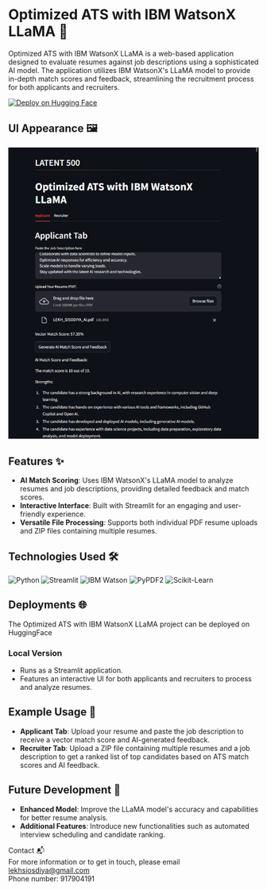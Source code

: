 # Optimized ATS with IBM WatsonX LLaMA 📄

Optimized ATS with IBM WatsonX LLaMA is a web-based application designed to evaluate resumes against job descriptions using a sophisticated AI model. The application utilizes IBM WatsonX's LLaMA model to provide in-depth match scores and feedback, streamlining the recruitment process for both applicants and recruiters.

[![Deploy on Hugging Face](https://img.shields.io/badge/Deploy-Hugging%20Face-ffd500?style=for-the-badge&logo=huggingface&logoColor=white)](https://huggingface.co/spaces/lekhsisodiya/LATENT_5XX)

## UI Appearance 🖼️
![Optimized ATS UI](https://github.com/lekh-ai/Latent-500-AI-based-ATS-software/blob/main/Latent%20500.png)

## Features ✨

- **AI Match Scoring**: Uses IBM WatsonX's LLaMA model to analyze resumes and job descriptions, providing detailed feedback and match scores.
- **Interactive Interface**: Built with Streamlit for an engaging and user-friendly experience.
- **Versatile File Processing**: Supports both individual PDF resume uploads and ZIP files containing multiple resumes.

## Technologies Used 🛠️

![Python](https://img.shields.io/badge/Python-3776AB?style=for-the-badge&logo=python&logoColor=white)
![Streamlit](https://img.shields.io/badge/Streamlit-FF4B4B?style=for-the-badge&logo=streamlit&logoColor=white)
![IBM Watson](https://img.shields.io/badge/IBM%20Watson-1F70C1?style=for-the-badge&logo=ibm&logoColor=white)
![PyPDF2](https://img.shields.io/badge/PyPDF2-000000?style=for-the-badge&logo=python&logoColor=white)
![Scikit-Learn](https://img.shields.io/badge/Scikit--Learn-F7931E?style=for-the-badge&logo=scikit-learn&logoColor=white)

## Deployments 🌐
The Optimized ATS with IBM WatsonX LLaMA project can be deployed on HuggingFace

### Local Version
- Runs as a Streamlit application.
- Features an interactive UI for both applicants and recruiters to process and analyze resumes.

## Example Usage 🧪

- **Applicant Tab**: Upload your resume and paste the job description to receive a vector match score and AI-generated feedback.
- **Recruiter Tab**: Upload a ZIP file containing multiple resumes and a job description to get a ranked list of top candidates based on ATS match scores and AI feedback.

## Future Development 🚀

- **Enhanced Model**: Improve the LLaMA model's accuracy and capabilities for better resume analysis.
- **Additional Features**: Introduce new functionalities such as automated interview scheduling and candidate ranking.

Contact 📬  
For more information or to get in touch, please email lekhsiosdiya@gmail.com  
Phone number: 917904191
